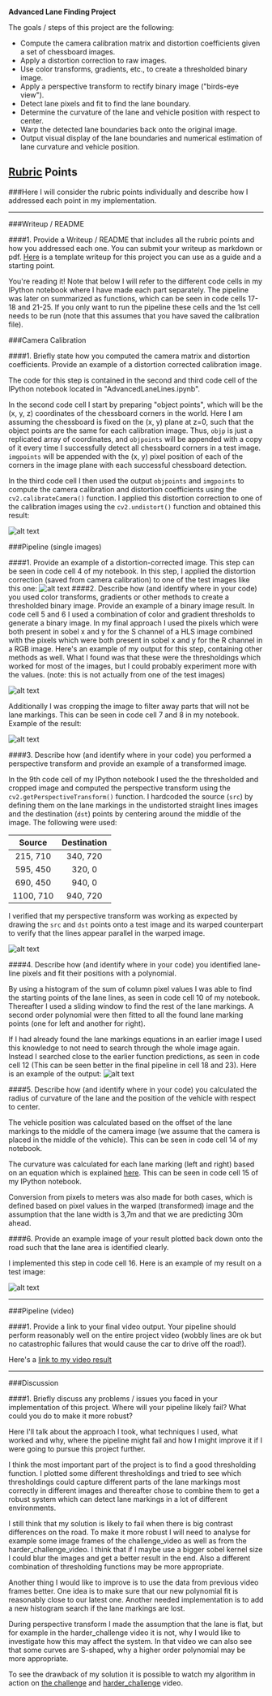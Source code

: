 **Advanced Lane Finding Project**

The goals / steps of this project are the following:

* Compute the camera calibration matrix and distortion coefficients given a set of chessboard images.
* Apply a distortion correction to raw images.
* Use color transforms, gradients, etc., to create a thresholded binary image.
* Apply a perspective transform to rectify binary image ("birds-eye view").
* Detect lane pixels and fit to find the lane boundary.
* Determine the curvature of the lane and vehicle position with respect to center.
* Warp the detected lane boundaries back onto the original image.
* Output visual display of the lane boundaries and numerical estimation of lane curvature and vehicle position.

[//]: # (Image References)

[image1]: ./output_images/test_undst.jpg "Undistorted"
[image2]: ./output_images/undistorted.png "Road Transformed"
[image3]: ./output_images/thresholding.png "Binary Example"
[image_cut]: ./output_images/cropping.png "Cropped Example"
[image4]: ./output_images/perspectiveTransform.png "Warp Example"
[image5]: ./output_images/detectedLines.png "Fit Visual"
[image6]: ./output_images/output.png "Output"
[video1]: ./project_video_edit.mp4 "Video"

## [Rubric](https://review.udacity.com/#!/rubrics/571/view) Points
###Here I will consider the rubric points individually and describe how I addressed each point in my implementation.  

---
###Writeup / README

####1. Provide a Writeup / README that includes all the rubric points and how you addressed each one.  You can submit your writeup as markdown or pdf.  [Here](https://github.com/udacity/CarND-Advanced-Lane-Lines/blob/master/writeup_template.md) is a template writeup for this project you can use as a guide and a starting point.  

You're reading it! Note that below I will refer to the different code cells in my IPython notebook where I have made each part separately. The pipeline was later on summarized as functions, which can be seen in code cells 17-18 and 21-25. If you only want to run the pipeline these cells and the 1st cell needs to be run (note that this assumes that you have saved the calibration file).

###Camera Calibration

####1. Briefly state how you computed the camera matrix and distortion coefficients. Provide an example of a distortion corrected calibration image.

The code for this step is contained in the second and third code cell of the IPython notebook located in "AdvancedLaneLines.ipynb".

In the second code cell I start by preparing "object points", which will be the (x, y, z) coordinates of the chessboard corners in the world. Here I am assuming the chessboard is fixed on the (x, y) plane at z=0, such that the object points are the same for each calibration image.  Thus, `objp` is just a replicated array of coordinates, and `objpoints` will be appended with a copy of it every time I successfully detect all chessboard corners in a test image.  `imgpoints` will be appended with the (x, y) pixel position of each of the corners in the image plane with each successful chessboard detection.

In the third code cell I then used the output `objpoints` and `imgpoints` to compute the camera calibration and distortion coefficients using the `cv2.calibrateCamera()` function.  I applied this distortion correction to one of the calibration images using the `cv2.undistort()` function and obtained this result: 

![alt text][image1]

###Pipeline (single images)

####1. Provide an example of a distortion-corrected image.
This step can be seen in code cell 4 of my notebook. In this step, I applied the distortion correction (saved from camera calibration) to one of the test images like this one:
![alt text][image2]
####2. Describe how (and identify where in your code) you used color transforms, gradients or other methods to create a thresholded binary image.  Provide an example of a binary image result.
In code cell 5 and 6 I used a combination of color and gradient thresholds to generate a binary image. In my final approach I used the pixels which were both present in sobel x and y for the S channel of a HLS image combined with the pixels which were both present in sobel x and y for the R channel in a RGB image. Here's an example of my output for this step, containing other methods as well. What I found was that these were the thresholdings which worked for most of the images, but I could probably experiment more with the values.  (note: this is not actually from one of the test images)

![alt text][image3]

Additionally I was cropping the image to filter away parts that will not be lane markings. This can be seen in code cell 7 and 8 in my notebook. Example of the result:

![alt text][image_cut]

####3. Describe how (and identify where in your code) you performed a perspective transform and provide an example of a transformed image.

In the 9th code cell of my IPython notebook I used the the thresholded and cropped image and computed the perspective transform using the `cv2.getPerspectiveTransform()` function. I hardcoded the source (`src`) by defining them on the lane markings in the undistorted straight lines images and the destination (`dst`) points by centering around the middle of the image. The following were used:

| Source        | Destination   | 
|:-------------:|:-------------:| 
| 215, 710      | 340, 720      | 
| 595, 450      | 320, 0        |
| 690, 450      | 940, 0        |
| 1100, 710     | 940, 720      |

I verified that my perspective transform was working as expected by drawing the `src` and `dst` points onto a test image and its warped counterpart to verify that the lines appear parallel in the warped image.

![alt text][image4]

####4. Describe how (and identify where in your code) you identified lane-line pixels and fit their positions with a polynomial.

By using a histogram of the sum of column pixel values I was able to find the starting points of the lane lines, as seen in code cell 10 of my notebook. Thereafter I used a sliding window to find the rest of the lane markings. A second order polynomial were then fitted to all the found lane marking points (one for left and another for right).

If I had already found the lane markings equations in an earlier image I used this knowledge to not need to search through the whole image again. Instead I searched close to the earlier function predictions, as seen in code cell 12 (This can be seen better in the final pipeline in cell 18 and 23). Here is an example of the output:
![alt text][image5]

####5. Describe how (and identify where in your code) you calculated the radius of curvature of the lane and the position of the vehicle with respect to center.

The vehicle position was calculated based on the offset of the lane markings to the middle of the camera image (we assume that the camera is placed in the middle of the vehicle). This can be seen in code cell 14 of my notebook.

The curvature was calculated for each lane marking (left and right) based on an equation which is explained [here](http://www.intmath.com/applications-differentiation/8-radius-curvature.php). This can be seen in code cell 15 of my IPython notebook.

Conversion from pixels to meters was also made for both cases, which is defined based on pixel values in the warped (transformed) image and the assumption that the lane width is 3,7m and that we are predicting 30m ahead.

####6. Provide an example image of your result plotted back down onto the road such that the lane area is identified clearly.

I implemented this step in code cell 16. Here is an example of my result on a test image:

![alt text][image6]

---

###Pipeline (video)

####1. Provide a link to your final video output.  Your pipeline should perform reasonably well on the entire project video (wobbly lines are ok but no catastrophic failures that would cause the car to drive off the road!).

Here's a [link to my video result](./project_video.mp4)

---

###Discussion

####1. Briefly discuss any problems / issues you faced in your implementation of this project.  Where will your pipeline likely fail?  What could you do to make it more robust?

Here I'll talk about the approach I took, what techniques I used, what worked and why, where the pipeline might fail and how I might improve it if I were going to pursue this project further.

I think the most important part of the project is to find a good thresholding function. I plotted some different thresholdings and tried to see which thresholdings could capture different parts of the lane markings most correctly in different images and thereafter chose to combine them to get a robust system which can detect lane markings in a lot of different environments. 

I still think that my solution is likely to fail when there is big contrast differences on the road. To make it more robust I will need to analyse for example some image frames of the challenge_video as well as from the harder_challenge_video. I think that if I maybe use a bigger sobel kernel size I could blur the images and get a better result in the end. Also a different combination of thresholding functions may be more appropriate.

Another thing I would like to improve is to use the data from previous video frames better. One idea is to make sure that our new polynomial fit is reasonably close to our latest one. Another needed implementation is to add a new histogram search if the lane markings are lost.

During perspective transform I made the assumption that the lane is flat, but for example in the harder_challenge video it is not, why I would like to investigate how this may affect the system. In that video we can also see that some curves are S-shaped, why a higher order polynomial may be more appropriate.

To see the drawback of my solution it is possible to watch my algorithm in action on [the challenge](./challenge_video_edit.mp4) and [harder_challenge](./harder_challenge_video_edit.mp4) video. 
